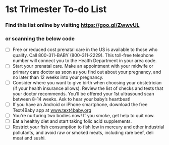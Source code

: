 # 1st Trimester To-do List
### Find this list online by visiting https://goo.gl/ZwwvUL 
### or scanning the below code


- [ ] Free or reduced cost prenatal care in the US is available to those who qualify. Call 800-311-BABY (800-311-2229). This toll-free telephone number will connect you to the Health Department in your area code.
- [ ] Start your prenatal care. Make an appointment with your midwife or primary care doctor as soon as you find out about your pregnancy, and no later than 12 weeks into your pregnancy.
- [ ] Consider where you want to give birth when choosing your obstetrician (if your health insurance allows). 
Review the list of checks and tests that your doctor recommends. You’ll be offered your 1st ultrasound scan between 8-14 weeks. Ask to hear your baby’s heartbeat!
- [ ] If you have an Android or iPhone smartphone, download the free Text4Baby app at www.text4baby.org
- [ ] You’re nurturing two bodies now! If you smoke, get help to quit now. 
- [ ] Eat a healthy diet and start taking folic acid supplements.
- [ ] Restrict your fish consumption to fish low in mercury and other industrial pollutants, and avoid raw or smoked meats, including rare beef, deli meat and sushi.
